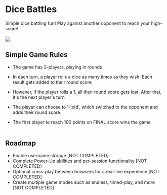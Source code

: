 # Dice Battles

Simple dice battling fun! Play against another opponent to reach your high-score!
<br><br>
<img src="dice-game-demo.gif">
<br>
## Simple Game Rules

- The game has 2-players, playing in rounds
- In each turn, a player rolls a dice as many times as they wish. Each result gets added to their round score
- However, if the player rolls a 1, all their round score gets lost. After that, it's the next player's turn
- The player can choose to 'Hold', which switched to the opponent and adds their round score.

- The first player to reach 100 points on FINAL score wins the game
<br><br>
## Roadmap

- Enable username storage [NOT COMPLETED]
- Complete Power-Up abilities and per-session functionality [NOT COMPLETED]
- Optional cross-play between browsers for a real-live experience [NOT COMPLETED]
- Create multiple game modes such as endless, timed-play, and more [NOT COMPLETED]
